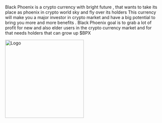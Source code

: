 Black Phoenix is a crypto currency  with bright future , that wants to take its place as phoenix in crypto world sky and fly over its holders 
This currency will make you a major investor in crypto market and have a big potential to bring you more and more benefits .
Black Phoenix goal is to grab a lot of profit for new and also elder users in the crypto currency market and for that needs holders that can grow up $BPX

  <a target="_blank" href="https://blackphoenixbpx.com">
    <img src="https://blackphoenixbpx.com/wp-content/uploads/2021/04/cropped-512-512.png" alt="Logo" width="256" height="256">
  </a>

